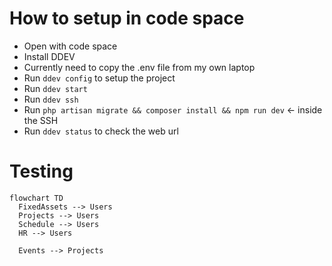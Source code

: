 # How to setup in code space
- Open with code space
- Install DDEV
- Currently need to copy the .env file from my own laptop
- Run `ddev config` to setup the project
- Run `ddev start`
- Run `ddev ssh`
- Run `php artisan migrate && composer install && npm run dev` <- inside the SSH
- Run `ddev status` to check the web url



# Testing
```mermaid
flowchart TD
  FixedAssets --> Users
  Projects --> Users
  Schedule --> Users
  HR --> Users
  
  Events --> Projects
  
```

